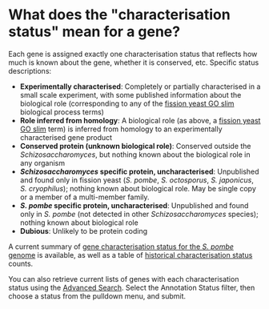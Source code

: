 # What does the "characterisation status" mean for a gene?
<!-- pombase_categories: Genome Statistics and Lists -->

Each gene is assigned exactly one characterisation status that reflects
how much is known about the gene, whether it is conserved, etc. Specific
status descriptions:

-   **Experimentally characterised**: Completely or partially
    characterised in a small scale experiment, with some published
    information about the biological role (corresponding to any of the
    [fission yeast GO slim](/browse-curation/fission-yeast-go-slim-terms) biological
    process terms)
-   **Role inferred from homology**: A biological role (as above, a
    [fission yeast GO slim](/browse-curation/fission-yeast-go-slim-terms) term) is inferred
    from homology to an experimentally characterised gene product
-   **Conserved protein (unknown biological role)**: Conserved outside
    the *Schizosaccharomyces*, but nothing known about the biological
    role in any organism
-   ***Schizosaccharomyces* specific protein, uncharacterised**:
    Unpublished and found only in fission yeast (*S. pombe*, *S. octosporus*, *S. japonicus*, *S. cryophilus*);
    nothing known about biological role. May be single copy or a member
    of a multi-member family.
-   ***S. pombe* specific protein, uncharacterised**:
    Unpublished and found only in *S. pombe* (not
    detected in other *Schizosaccharomyces* species); nothing known
    about biological role
-   **Dubious**: Unlikely to be protein coding

A current summary of [gene characterisation status for the *S. pombe* genome](/status/gene-characterisation) is available, as well as a
table of [historical characterisation status](/status/gene-characterisation-statistics-history) counts.

You can also retrieve current lists of genes with each characterisation
status using the [Advanced Search](/spombe/query/builder). Select the
Annotation Status filter, then choose a status from the pulldown menu,
and submit.

